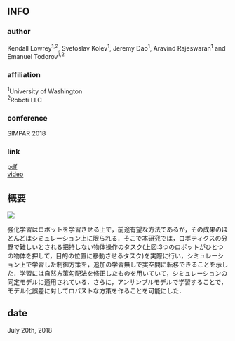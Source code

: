 ## INFO
### author
Kendall Lowrey<sup>1,2</sup>, 
Svetoslav Kolev<sup>1</sup>, 
Jeremy Dao<sup>1</sup>, 
Aravind Rajeswaran<sup>1</sup> and 
Emanuel Todorov<sup>1,2</sup>

### affiliation
<sup>1</sup>University of Washington<br>
<sup>2</sup>Roboti LLC

### conference
SIMPAR 2018

### link
[pdf](https://ieeexplore.ieee.org/abstract/document/8376268/)<br>
[video](https://youtube.com/watch?v=QszFtbJWB-E)


## 概要
![](https://github.com/yiskw713/paper_summary/blob/master/pic/%20Reinforcement%20learning%20for%20non-prehensile%20manipulation:%20Transfer%20from%20simulation%20to%20physical%20system1)

強化学習はロボットを学習させる上で，前途有望な方法であるが，その成果のほとんどはシミュレーション上に限られる．そこで本研究では，ロボティクスの分野で難しいとされる把持しない物体操作のタスク(上図:3つのロボットがひとつの物体を押して，目的の位置に移動させるタスク)を実際に行い，シミュレーション上で学習した制御方策を，追加の学習無しで実空間に転移できることを示した．学習には自然方策勾配法を修正したものを用いていて，シミュレーションの同定モデルに適用されている．さらに，アンサンブルモデルで学習することで，モデル化誤差に対してロバストな方策を作ることを可能にした．


## date
July 20th, 2018